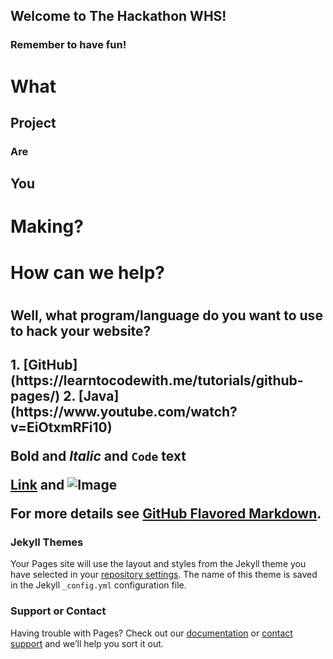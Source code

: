 ## Welcome to The Hackathon WHS!

### Remember to have fun!

# What
## Project
### Are
## You
# Making?

<H1>How can we help?<H1>
<h2>Well, what program/language do you want to use to hack your website?<h2>
1. [GitHub] (https://learntocodewith.me/tutorials/github-pages/)
2. [Java] (https://www.youtube.com/watch?v=EiOtxmRFi10)

**Bold** and _Italic_ and `Code` text

[Link](url) and ![Image](src)

For more details see [GitHub Flavored Markdown](https://guides.github.com/features/mastering-markdown/).

### Jekyll Themes

Your Pages site will use the layout and styles from the Jekyll theme you have selected in your [repository settings](https://github.com/shackamaxon/Hackme/settings). The name of this theme is saved in the Jekyll `_config.yml` configuration file.

### Support or Contact

Having trouble with Pages? Check out our [documentation](https://help.github.com/categories/github-pages-basics/) or [contact support](https://github.com/contact) and we’ll help you sort it out.
